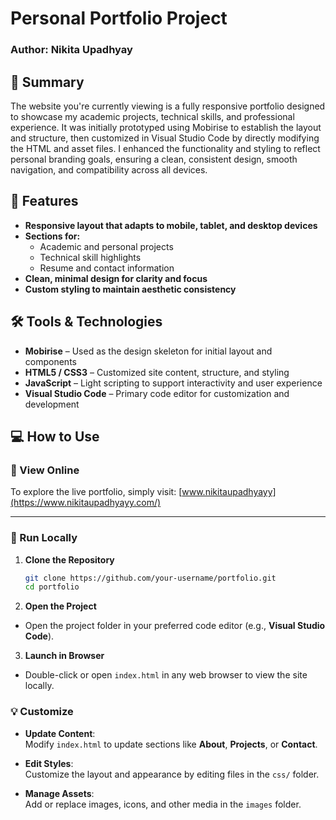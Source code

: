 # Personal Portfolio Project
### Author: Nikita Upadhyay

## 🔐 Summary  
The website you're currently viewing is a fully responsive portfolio designed to showcase my academic projects, technical skills, and professional experience. It was initially prototyped using Mobirise to establish the layout and structure, then customized in Visual Studio Code by directly modifying the HTML and asset files. I enhanced the functionality and styling to reflect personal branding goals, ensuring a clean, consistent design, smooth navigation, and compatibility across all devices.

## 🚀 Features  
- **Responsive layout that adapts to mobile, tablet, and desktop devices**
- **Sections for:**
  - Academic and personal projects
  - Technical skill highlights
  - Resume and contact information
- **Clean, minimal design for clarity and focus**
- **Custom styling to maintain aesthetic consistency**

## 🛠️ Tools & Technologies

- **Mobirise** – Used as the design skeleton for initial layout and components
- **HTML5 / CSS3** – Customized site content, structure, and styling
- **JavaScript** – Light scripting to support interactivity and user experience
- **Visual Studio Code** – Primary code editor for customization and development


## 💻 How to Use

### 🔗 View Online
To explore the live portfolio, simply visit:
[www.nikitaupadhyayy](https://www.nikitaupadhyayy.com/)

---

### 💽 Run Locally

1. **Clone the Repository**
   ```bash
   git clone https://github.com/your-username/portfolio.git
   cd portfolio

2. **Open the Project**
- Open the project folder in your preferred code editor (e.g., **Visual Studio Code**).

3. **Launch in Browser**
- Double-click or open `index.html` in any web browser to view the site locally.

### 💡 Customize

- **Update Content**:  
  Modify `index.html` to update sections like **About**, **Projects**, or **Contact**.

- **Edit Styles**:  
  Customize the layout and appearance by editing files in the `css/` folder.

- **Manage Assets**:  
  Add or replace images, icons, and other media in the `images` folder.
